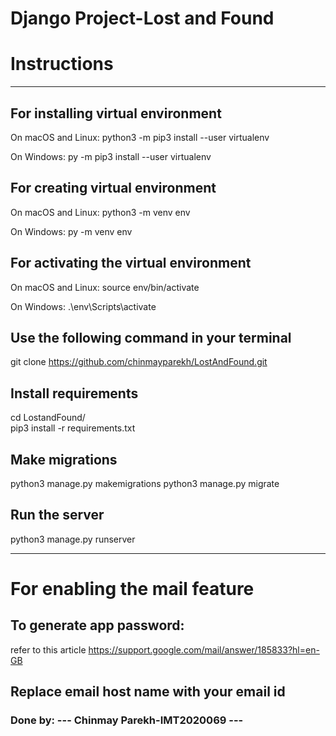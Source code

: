 # Django Project-Lost and Found

# Instructions

---
## For installing virtual environment

On macOS and Linux:
python3 -m pip3  install --user virtualenv

On Windows:
py -m pip3 install --user virtualenv

## For creating virtual environment
On macOS and Linux:
python3 -m venv env

On Windows:
py -m venv env

## For activating the virtual environment

On macOS and Linux:
source env/bin/activate

On Windows:
.\env\Scripts\activate

## Use the following command in your terminal
git clone https://github.com/chinmayparekh/LostAndFound.git

## Install requirements
cd LostandFound/ <br/>
pip3 install -r requirements.txt

## Make migrations
python3 manage.py makemigrations
python3 manage.py migrate

## Run the server
python3 manage.py runserver

---
# For enabling the mail feature
 ## To generate app password:
refer to this article https://support.google.com/mail/answer/185833?hl=en-GB

## Replace email host name with your email id

<h3> Done by:
---
                Chinmay Parekh-IMT2020069
---
